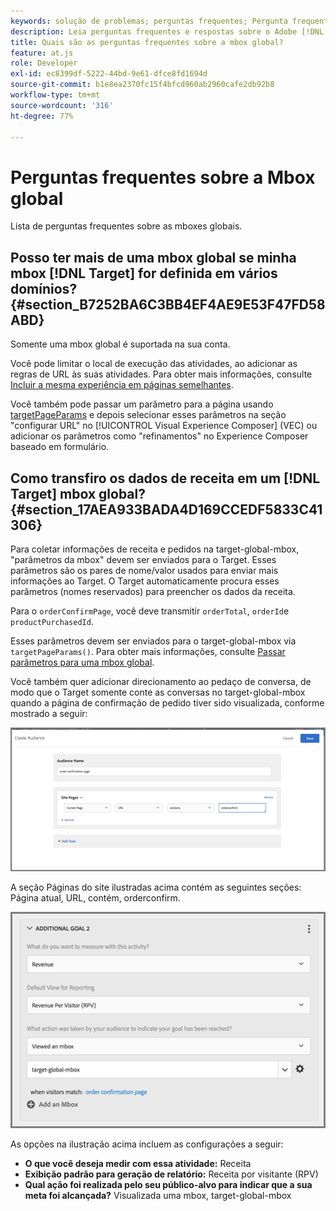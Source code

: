 ```yaml
---
keywords: solução de problemas; perguntas frequentes; Pergunta frequente; Perguntas frequentes; global; mbox global
description: Leia perguntas frequentes e respostas sobre o Adobe [!DNL Target] mboxes globais.
title: Quais são as perguntas frequentes sobre a mbox global?
feature: at.js
role: Developer
exl-id: ec8399df-5222-44bd-9e61-dfce8fd1694d
source-git-commit: b1e8ea2370fc15f4bfcd960ab2960cafe2db92b8
workflow-type: tm+mt
source-wordcount: '316'
ht-degree: 77%

---
```


# Perguntas frequentes sobre a Mbox global

Lista de perguntas frequentes sobre as mboxes globais.

## Posso ter mais de uma mbox global se minha mbox [!DNL Target] for definida em vários domínios? {#section_B7252BA6C3BB4EF4AE9E53F47FD58ABD}

Somente uma mbox global é suportada na sua conta.

Você pode limitar o local de execução das atividades, ao adicionar as regras de URL às suas atividades. Para obter mais informações, consulte [Incluir a mesma experiência em páginas semelhantes](/help/main/c-experiences/c-visual-experience-composer/temtest.md#task_2539D51A18044F82B0D9895636546781).

Você também pode passar um parâmetro para a página usando [targetPageParams](https://developer.adobe.com/target/implement/client-side/atjs/atjs-functions/targetpageparams/) e depois selecionar esses parâmetros na seção &quot;configurar URL&quot; no [!UICONTROL Visual Experience Composer] (VEC) ou adicionar os parâmetros como &quot;refinamentos&quot; no Experience Composer baseado em formulário.

## Como transfiro os dados de receita em um [!DNL Target] mbox global? {#section_17AEA933BADA4D169CCEDF5833C41306}

Para coletar informações de receita e pedidos na target-global-mbox, &quot;parâmetros da mbox&quot; devem ser enviados para o Target. Esses parâmetros são os pares de nome/valor usados para enviar mais informações ao Target. O Target automaticamente procura esses parâmetros (nomes reservados) para preencher os dados da receita.

Para o `orderConfirmPage`, você deve transmitir `orderTotal`, `orderId`e `productPurchasedId`.

Esses parâmetros devem ser enviados para o target-global-mbox via `targetPageParams()`. Para obter mais informações, consulte [Passar parâmetros para uma mbox global](https://developer.adobe.com/target/implement/client-side/atjs/global-mbox/pass-parameters-to-global-mbox/).

Você também quer adicionar direcionamento ao pedaço de conversa, de modo que o Target somente conte as conversas no target-global-mbox quando a página de confirmação de pedido tiver sido visualizada, conforme mostrado a seguir:

![](assets/revenue1.png)

A seção Páginas do site ilustradas acima contém as seguintes seções: Página atual, URL, contém, orderconfirm.

![](assets/revenue2.png)

As opções na ilustração acima incluem as configurações a seguir:

* **O que você deseja medir com essa atividade:** Receita
* **Exibição padrão para geração de relatório:** Receita por visitante (RPV)
* **Qual ação foi realizada pelo seu público-alvo para indicar que a sua meta foi alcançada?** Visualizada uma mbox, target-global-mbox
